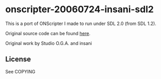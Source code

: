 # onscripter-20060724-insani-sdl2

This is a port of ONScripter I made to run under SDL 2.0 (from SDL 1.2).

Original source code can be found [here](http://nscripter.insani.org/onscripter.html).

Original work by Studio O.G.A. and insani

## License
See COPYING